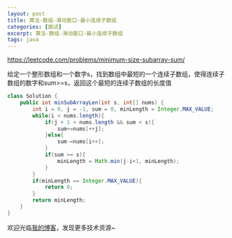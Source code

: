 ```yaml
---
layout: post
title: 算法-数组-滑动窗口-最小连续子数组
categories: [面试]
excerpt: 算法-数组-滑动窗口-最小连续子数组
tags: java
---
```

https://leetcode.com/problems/minimum-size-subarray-sum/

给定一个整形数组和一个数字s，找到数组中最短的一个连续子数组，使得连续子数组的数字和sum>=s，返回这个最短的连续子数组的长度值

```java
class Solution {
    public int minSubArrayLen(int s, int[] nums) {
        int i = 0, j = -1, sum = 0, minLength = Integer.MAX_VALUE;
        while(i < nums.length){
            if(j + 1 < nums.length && sum < s){
                sum+=nums[++j];
            }else{
                sum-=nums[i++];
            }
            if(sum >= s){
                minLength = Math.min(j-i+1, minLength);
            }
        }
        if(minLength == Integer.MAX_VALUE){
            return 0;
        }
        return minLength;
    }
}
```

欢迎光临[我的博客](http://www.wangtianyi.top/?utm_source=github&utm_medium=github)，发现更多技术资源~
